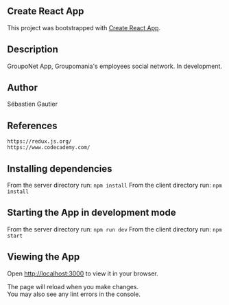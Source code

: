 ## Create React App

This project was bootstrapped with [Create React App](https://github.com/facebook/create-react-app).

## Description

GroupoNet App, Groupomania's employees social network. In development.

## Author

Sébastien Gautier

## References
    https://redux.js.org/
    https://www.codecademy.com/

## Installing dependencies

From the server directory run: `npm install`
From the client directory run: `npm install`

## Starting the App in development mode

From the server directory run: `npm run dev`
From the client directory run: `npm start`

## Viewing the App

Open [http://localhost:3000](http://localhost:3000) to view it in your browser.

The page will reload when you make changes.\
You may also see any lint errors in the console.

